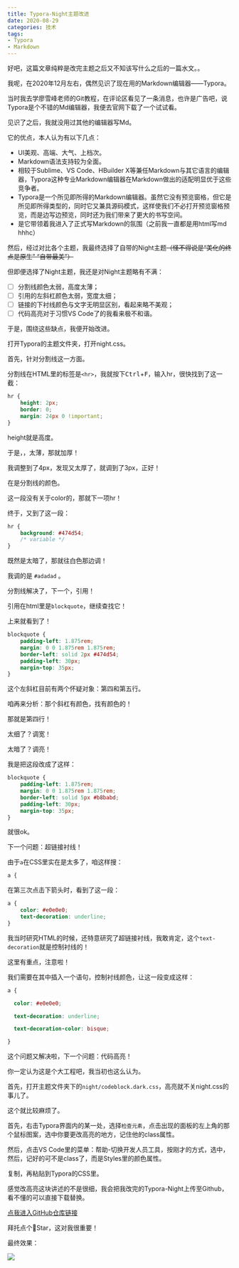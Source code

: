 ```yaml
---
title: Typora-Night主题改进
date: 2020-08-29
categories: 技术
tags:
- Typora
- Markdown
---
```


好吧，这篇文章纯粹是改完主题之后又不知该写什么之后的一篇水文。。

我呢，在2020年12月左右，偶然见识了现在用的Markdown编辑器——Typora。

当时我去学廖雪峰老师的Git教程，在评论区看见了一条消息，也许是广告吧，说Typora是个不错的Md编辑器，我便去官网下载了一个试试看。

见识了之后，我就没用过其他的编辑器写Md。

它的优点，本人认为有以下几点：

- UI美观、高端、大气、上档次。
- Markdown语法支持较为全面。
- 相较于Sublime、VS Code、HBuilder X等兼任Markdown与其它语言的编辑器，Typora这种专业Markdown编辑器在Markdown做出的适配明显优于这些竞争者。
- Typora是一个所见即所得的Markdown编辑器。虽然它没有预览窗格，但它是所见即所得类型的，同时它又兼具源码模式，这样使我们不必打开预览窗格预览，而是边写边预览，同时还为我们带来了更大的书写空间。
- 是它带领着我进入了正式写Markdown的氛围（之前我一直都是用html写md hhhc）

然后，经过对比各个主题，我最终选择了自带的Night主题~~（怪不得说是“美化的终点是原生”  “自带最美”）~~

但即便选择了Night主题，我还是对Night主题略有不满：

- [ ] 分割线颜色太弱，高度太薄；
- [ ] 引用的左斜杠颜色太弱，宽度太细；
- [ ] 链接的下衬线颜色与文字无明显区别，看起来略不美观；
- [ ] 代码高亮对于习惯VS Code了的我看来极不和谐。

于是，围绕这些缺点，我便开始改进。

打开Typora的主题文件夹，打开night.css。

首先，针对分割线这一方面。

分割线在HTML里的标签是`<hr>`，我就按下<kbd>Ctrl</kbd>+<kbd>F</kbd>，输入hr，很快找到了这一截：

```css
hr {
    height: 2px;
    border: 0;
    margin: 24px 0 !important;
}
```

height就是高度。

于是，，太薄，那就加厚！

我调整到了4px，发现又太厚了，就调到了3px，正好！

在是分割线的颜色。

这一段没有关于color的，那就下一项hr！

终于，又到了这一段：

```css
hr {
    background: #474d54;
    /* variable */
}
```

既然是太暗了，那就往白色那边调！

我调的是 `#adadad` 。

分割线解决了，下一个，引用！

引用在html里是`blockquote`，继续查找它！

上来就看到了！

```css
blockquote {
    padding-left: 1.875rem;
    margin: 0 0 1.875rem 1.875rem;
    border-left: solid 2px #474d54;
    padding-left: 30px;
    margin-top: 35px;
}
```

这个左斜杠目前有两个怀疑对象：第四和第五行。

咱再来分析：那个斜杠有颜色，找有颜色的！

那就是第四行！

太细了？调宽！

太暗了？调亮！

我是把这段改成了这样：

```css
blockquote {
    padding-left: 1.875rem;
    margin: 0 0 1.875rem 1.875rem;
    border-left: solid 5px #b8babd;
    padding-left: 30px;
    margin-top: 35px;
}
```

就很ok。

下一个问题：超链接衬线！

由于`a`在CSS里实在是太多了，咱这样搜：

```css
a {
```

在第三次点击下箭头时，看到了这一段：

```css
a {
    color: #e0e0e0;
    text-decoration: underline;
}
```

我当时研究HTML的时候，还特意研究了超链接衬线，我敢肯定，这个`text-decoration`就是控制衬线的！

这里有重点，注意啦！

我们需要在其中插入一个语句，控制衬线颜色，让这一段变成这样：

```css
a {

  color: #e0e0e0;

  text-decoration: underline;

  text-decoration-color: bisque;

}
```

这个问题又解决啦，下一个问题：代码高亮！

你一定认为这是个大工程吧，我当初也这么认为。

首先，打开主题文件夹下的`night/codeblock.dark.css`，高亮就不关night.css的事儿了。

这个就比较麻烦了。

首先，右击Typora界面内的某一处，选择`检查元素`，点击出现的面板的左上角的那个鼠标图案，选中你要更改高亮的地方，记住他的class属性。

然后，点击VS Code里的菜单：帮助-切换开发人员工具，按刚才的方式，选中，然后，记好的可不是class了，而是Styles里的颜色属性。

复制，再粘贴到Typora的CSS里。

感觉改高亮这块讲述的不是很细，我会把我改完的Typora-Night上传至Github，看不懂的可以直接下载替换。

[点我进入GitHub仓库链接](https://github.com/Adkinsm2020/Typora-theme-night-codelight)

拜托点个💛Star，这对我很重要！

最终效果：

![](/img/post/Typora-Night主题改变（1）.png)
